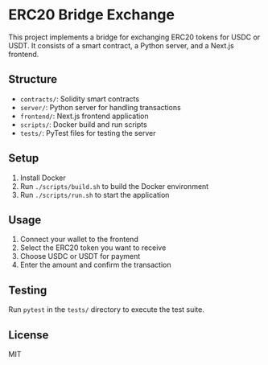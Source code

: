 
# ERC20 Bridge Exchange

This project implements a bridge for exchanging ERC20 tokens for USDC or USDT. It consists of a smart contract, a Python server, and a Next.js frontend.

## Structure

- `contracts/`: Solidity smart contracts
- `server/`: Python server for handling transactions
- `frontend/`: Next.js frontend application
- `scripts/`: Docker build and run scripts
- `tests/`: PyTest files for testing the server

## Setup

1. Install Docker
2. Run `./scripts/build.sh` to build the Docker environment
3. Run `./scripts/run.sh` to start the application

## Usage

1. Connect your wallet to the frontend
2. Select the ERC20 token you want to receive
3. Choose USDC or USDT for payment
4. Enter the amount and confirm the transaction

## Testing

Run `pytest` in the `tests/` directory to execute the test suite.

## License

MIT

